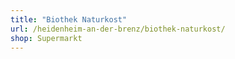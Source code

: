 ```yaml
---
title: "Biothek Naturkost"
url: /heidenheim-an-der-brenz/biothek-naturkost/
shop: Supermarkt
---
```

